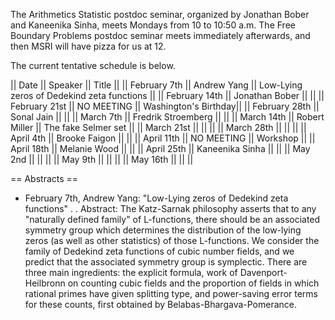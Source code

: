 The Arithmetics Statistic postdoc seminar, organized by Jonathan Bober and Kaneenika Sinha, meets Mondays
from 10 to 10:50 a.m. The Free Boundary Problems postdoc seminar meets immediately afterwards, and then
MSRI will have pizza for us at 12.

The current tentative schedule is below.


|| Date || Speaker || Title ||
|| February 7th     || Andrew Yang           || Low-Lying zeros of Dedekind zeta functions ||
|| February 14th    || Jonathan Bober        || ||
|| February 21st    || NO MEETING            || Washington's Birthday||
|| February 28th    || Sonal Jain            || ||
|| March 7th        || Fredrik Stroemberg    || ||
|| March 14th       || Robert Miller         || The fake Selmer set ||
|| March 21st       || || ||
|| March 28th       || || ||
|| April 4th        || Brooke Faigon || ||
|| April 11th       || NO MEETING || Workshop ||
|| April 18th       || Melanie Wood || ||
|| April 25th       || Kaneenika Sinha || ||
|| May 2nd          || || ||
|| May 9th          || || ||
|| May 16th         || || ||


== Abstracts ==

 * February 7th, Andrew Yang: "Low-Lying zeros of Dedekind zeta functions"
 .
 . Abstract: The Katz-Sarnak philosophy asserts that to any "naturally defined family" of L-functions, there should be an associated symmetry group which determines the distribution of the low-lying zeros (as well as other statistics) of those L-functions.  We consider the family of Dedekind zeta functions of cubic number fields, and we predict that the associated symmetry group is symplectic.  There are three main ingredients: the explicit formula, work of Davenport-Heilbronn on counting cubic fields and the proportion of fields in which rational primes have given splitting type, and power-saving error terms for these counts, first obtained by Belabas-Bhargava-Pomerance.
